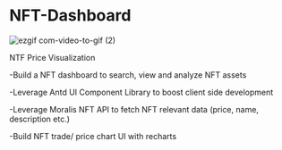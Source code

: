 # NFT-Dashboard

![ezgif com-video-to-gif (2)](https://user-images.githubusercontent.com/113338413/233805306-d2aecb12-b431-433f-8cf6-e00a0698b4d1.gif)

NTF Price Visualization

 -Build a NFT dashboard to search, view and analyze NFT assets
 
 -Leverage Antd UI Component Library to boost client side development
 
 -Leverage Moralis NFT API to fetch NFT relevant data (price, name, description etc.)
 
 -Build NFT trade/ price chart UI with recharts
